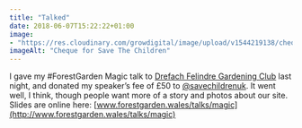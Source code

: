 ```yaml
---
title: "Talked"
date: 2018-06-07T15:22:22+01:00
image: 
- "https://res.cloudinary.com/growdigital/image/upload/v1544219138/cheque-42594783152.jpg"
imageAlt: "Cheque for Save The Children"
---
```


I gave my #ForestGarden Magic talk to [Drefach Felindre Gardening Club](http://www.drefachfelindregardeningclub.co.uk/) last night, and donated my speaker’s fee of £50 to [@savechildrenuk](https://twitter.com/savechildrenuk). It went well, I think, though people want more of a story and photos about our site. Slides are online here: [www.forestgarden.wales/talks/magic](http://www.forestgarden.wales/talks/magic)
